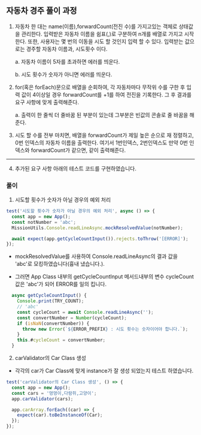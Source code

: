 ## 자동차 경주 풀이 과정

1. 자동차 한 대는 name(이름),forwardCount(전진 수)를 가지고있는 객체로 상태값을 관리한다. 입력받은 자동차 이름을 쉼표(,)로 구분하여 n개를 배열로 가지고 시작한다.
   또한, 사용자는 몇 번의 이동을 시도 할 것인지 입력 할 수 있다.
   입력받는 값으로는 경주할 자동차 이름과, 시도횟수 이다.

   a. 자동차 이름이 5자를 초과하면 에러를 띄운다.

   b. 시도 횟수가 숫자가 아니면 에러를 띄운다.

2. for(혹은 forEach)문으로 배열을 순회하여,
   각 자동차마다 무작위 수를 구한 후 입력 값이 4이상일 경우 forwardCount를 +1를 하여 전진을 기록한다. 그 후 결과를 요구 사항에 맞게 출력해준다.

   a. 출력이 한 줄씩 더 줄바꿈 된 부분이 있는데 그부분은 빈값의 콘솔로 줄 바꿈을 해준다.

3. 시도 할 수를 전부 마치면, 배열을 forwardCount가 제일 높은 순으로 재 정렬하고,
   0번 인덱스의 자동차 이름을 출력한다.
   여기서 1번인덱스, 2번인덱스도 만약 0번 인덱스와 forwardCount가 같으면, 같이 출력해준다.

---

4. 추가된 요구 사항
   아래의 테스트 코드를 구현하였습니다.

### 풀이

1. 시도할 횟수가 숫자가 아닐 경우의 예외 처리

```javascript
test('시도할 횟수가 숫자가 아닐 경우의 예외 처리', async () => {
  const app = new App();
  const notNumber = 'abc';
  MissionUtils.Console.readLineAsync.mockResolvedValue(notNumber);

  await expect(app.getCycleCountInput()).rejects.toThrow('[ERROR]');
});
```

- mockResolvedValue를 사용하여 Console.readLineAsync의 결과 값을 'abc'로 모킹하였습니다(흉내 냈습니다.).

- 그러면 App Class 내부의 getCycleCountInput 메서드내부의 변수 cycleCount값은 'abc'가 되어 ERROR를 일의 킵니다.

```javascript
  async getCycleCountInput() {
    Console.print(TRY_COUNT);
    // 'abc'
    const cycleCount = await Console.readLineAsync('');
    const convertNumber = Number(cycleCount);
    if (isNaN(convertNumber)) {
      throw new Error(`${ERROR_PREFIX} : 시도 횟수는 숫자이어야 합니다.`);
    }
    this.#cycleCount = convertNumber;
  }
```

2. carValidator의 Car Class 생성

- 각각의 car가 Car Class에 맞게 instance가 잘 생성 되었는지 테스트 하였습니다.

```javascript
test('carValidator의 Car Class 생성', () => {
  const app = new App();
  const cars = '멍멍이,다람쥐,고양이';
  app.carValidator(cars);

  app.carArray.forEach((car) => {
    expect(car).toBeInstanceOf(Car);
  });
});
```
